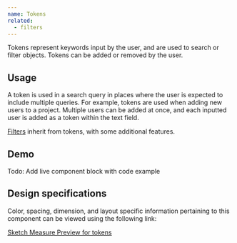 ```yaml
---
name: Tokens
related:
  - filters
---
```


Tokens represent keywords input by the user, and are used to search or filter objects. Tokens can be added or removed by the user.

## Usage

A token is used in a search query in places where the user is expected to include multiple queries. For example, tokens are used when adding new users to a project. Multiple users can be added at once, and each inputted user is added as a token within the text field.

[Filters](/components/filters) inherit from tokens, with some additional features.

## Demo

Todo: Add live component block with code example

## Design specifications

Color, spacing, dimension, and layout specific information pertaining to this component can be viewed using the following link:

[Sketch Measure Preview for tokens](https://gitlab-org.gitlab.io/gitlab-design/hosted/design-gitlab-specs/tokens-spec-previews/)
